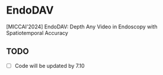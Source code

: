 # EndoDAV
[MICCAI'2024] EndoDAV: Depth Any Video in Endoscopy with Spatiotemporal Accuracy

## TODO
- [ ] Code will be updated by 7.10
